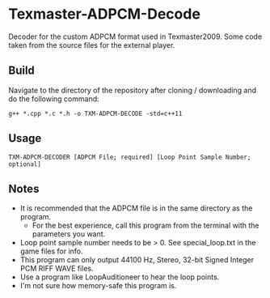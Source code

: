 # Texmaster-ADPCM-Decode
 Decoder for the custom ADPCM format used in Texmaster2009.
 Some code taken from the source files for the external player.

## Build
Navigate to the directory of the repository after cloning / downloading and do the following command:

`g++ *.cpp *.c *.h -o TXM-ADPCM-DECODE -std=c++11`

## Usage
`TXM-ADPCM-DECODER [ADPCM File; required] [Loop Point Sample Number; optional]`

## Notes
* It is recommended that the ADPCM file is in the same directory as the program.
    * For the best experience, call this program from the terminal with the parameters you want.
* Loop point sample number needs to be > 0. See special_loop.txt in the game files for info.
* This program can only output 44100 Hz, Stereo, 32-bit Signed Integer PCM RIFF WAVE files.
* Use a program like LoopAuditioneer to hear the loop points.
* I'm not sure how memory-safe this program is.

